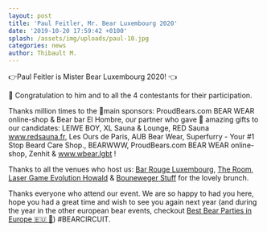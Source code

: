 ```yaml
---
layout: post
title: 'Paul Feitler, Mr. Bear Luxembourg 2020'
date: '2019-10-20 17:59:42 +0100'
splash: /assets/img/uploads/paul-10.jpg
categories: news
author: Thibault M.
---
```


👉Paul Feitler is Mister Bear Luxembourg 2020! 👈

🎉 Congratulation to him and to all the 4 contestants for their participation.

Thanks million times to the 🌟main sponsors: ProudBears.com BEAR WEAR online-shop & Bear bar El Hombre, our partner who gave 🎁 amazing gifts to our candidates: LEIWE BOY, XL Sauna & Lounge, RED Sauna www.redsauna.fr, Les Ours de Paris, AUB Bear Wear, Superfurry - Your #1 Stop Beard Care Shop., BEARWWW, ProudBears.com BEAR WEAR online-shop, Zenhit & www.wbear.lgbt !

Thanks to all the venues who host us: [Bar Rouge Luxembourg](https://www.facebook.com/barrougeluxembourg), [The Room](https://www.facebook.com/theroomlux), [Laser Game Evolution Howald](https://www.facebook.com/LaserGameEvolution.officiel) & [Bouneweger Stuff](https://www.facebook.com/BounewegerStuff) for the lovely brunch.

Thanks everyone who attend our event. We are so happy to had you here, hope you had a great time and wish to see you again next year (and during the year in the other european bear events, checkout [Best Bear Parties in Europe 🇪🇺 🐻](https://www.facebook.com/groups/bestbearpartieseurope/)) #BEARCIRCUIT.
